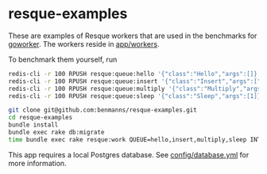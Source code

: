 # resque-examples

These are examples of Resque workers that are used in the benchmarks for [goworker](https://github.com/benmanns/goworker). The workers reside in [app/workers](https://github.com/benmanns/resque-examples/tree/master/app/workers).

To benchmark them yourself, run

```sh
redis-cli -r 100 RPUSH resque:queue:hello '{"class":"Hello","args":[]}'
redis-cli -r 100 RPUSH resque:queue:insert '{"class":"Insert","args":["John Doe","jdoe@example.com","(555) 555-5555"]}'
redis-cli -r 100 RPUSH resque:queue:multiply '{"class":"Multiply","args":[]}'
redis-cli -r 100 RPUSH resque:queue:sleep '{"class":"Sleep","args":[1]}'

git clone git@github.com:benmanns/resque-examples.git
cd resque-examples
bundle install
bundle exec rake db:migrate
time bundle exec rake resque:work QUEUE=hello,insert,multiply,sleep INTERVAL=0
```

This app requires a local Postgres database. See [config/database.yml](https://github.com/benmanns/resque-examples/blob/master/config/database.yml) for more information.
